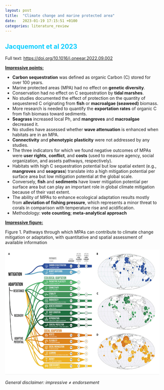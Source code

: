 ```yaml
---
layout: post
title:  "Climate change and marine protected area"
date:   2023-01-19 17:15:51 +0100
categories: literature_review
---
```

## <span style="color:#00CCFF">Jacquemont et al 2023</span>

<p>Full text: <a href="https://doi.org/10.1016/j.oneear.2022.09.002" target="_blank" rel="noopener noreferrer">https://doi.org/10.1016/j.oneear.2022.09.002</a></p>

**<u>Impressive points:</u>**

- **Carbon sequestration** was defined as organic Carbon (C) stored for over 100 years.
- Marine protected areas (MPA) had no effect on **genetic diversity**.
- Conservation had no effect on C sequestration by **tidal marshes**.
- No studies documented the effect of protection on the quantity of sequestered C originating from **fish** or **macroalgae (seaweed)** biomass.
- More research is needed to quantify the **exportation rates** of organic C from fish biomass toward sediments.
- **Seagrass** increased local Ph, and **mangroves** and **macroalgae** decreased it.
- No studies have assessed whether **wave attenuation** is enhanced when habitats are in an MPA.
- **Connectivity** and **phenotypic plasticity** were not addressed by any studies.
- The three indicators for which we found negative outcomes of MPAs were **user rights**, **conflict**, and **costs** (used to measure agency, social organization, and assets pathways, respectively).
- Habitats with high C sequestration potential but low spatial extent (e.g., **mangroves** and **seagrass**) translate into a high mitigation potential per surface area but low mitigation potential at the global scale. 
- Conversely, **fish** and **sediments** have lower mitigation potential per surface area but can play an important role in global climate mitigation because of their vast extent.
- The ability of MPAs to enhance ecological adaptation results mostly from **alleviation of fishing pressure**, which represents a minor threat to corals in comparison with temperature rise and acidification.
- Methodology: **vote counting**; **meta-analytical approach**

**<u>Impressive figure:</u>**
<p>Figure 1. Pathways through which MPAs can contribute to climate change mitigation or adaptation, with quantitative and spatial assessment of available information</p>

<p style="text-align:center;"><img
  src="/images/mpacc.jpg"
  alt="Pathways through which MPAs can contribute to climate change mitigation or adaptation, with quantitative and spatial assessment of available information"
  width="705"
  height="408"/>
</p>

*General disclaimer: impressive ≠ endorsement*

